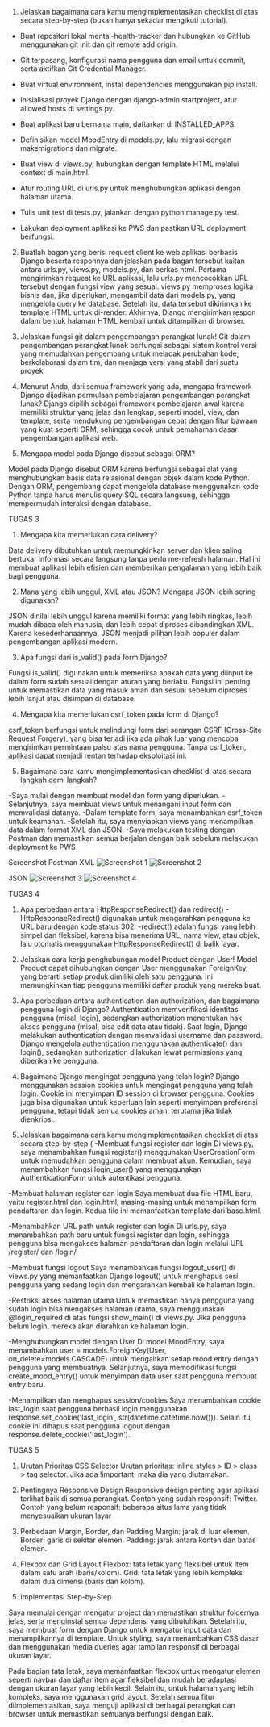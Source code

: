

1) Jelaskan bagaimana cara kamu mengimplementasikan checklist di atas secara step-by-step (bukan hanya sekadar mengikuti tutorial).
- Buat repositori lokal mental-health-tracker dan hubungkan ke GitHub menggunakan git init dan git remote add origin.

- Git terpasang, konfigurasi nama pengguna dan email untuk commit, serta aktifkan Git Credential Manager.

- Buat virtual environment, instal dependencies menggunakan pip install.

- Inisialisasi proyek Django dengan django-admin startproject, atur allowed hosts di settings.py.

- Buat aplikasi baru bernama main, daftarkan di INSTALLED_APPS.

- Definisikan model MoodEntry di models.py, lalu migrasi dengan makemigrations dan migrate.

- Buat view di views.py, hubungkan dengan template HTML melalui context di main.html.

- Atur routing URL di urls.py untuk menghubungkan aplikasi dengan halaman utama.

- Tulis unit test di tests.py, jalankan dengan python manage.py test.

- Lakukan deployment aplikasi ke PWS dan pastikan URL deployment berfungsi.

2)  Buatlah bagan yang berisi request client ke web aplikasi berbasis Django beserta responnya dan jelaskan pada bagan tersebut kaitan antara urls.py, views.py, models.py, dan berkas html.
Pertama mengirimkan request ke URL aplikasi, lalu urls.py mencocokkan URL tersebut dengan fungsi view yang sesuai. views.py memproses logika bisnis dan, jika diperlukan, mengambil data dari models.py, yang mengelola query ke database. Setelah itu, data tersebut dikirimkan ke template HTML untuk di-render. Akhirnya, Django mengirimkan respon dalam bentuk halaman HTML kembali untuk ditampilkan di browser.

3)  Jelaskan fungsi git dalam pengembangan perangkat lunak!
Git dalam pengembangan perangkat lunak berfungsi sebagai sistem kontrol versi yang memudahkan pengembang untuk melacak perubahan kode, berkolaborasi dalam tim, dan menjaga versi yang stabil dari suatu proyek

4)  Menurut Anda, dari semua framework yang ada, mengapa framework Django dijadikan permulaan pembelajaran pengembangan perangkat lunak?
Django dipilih sebagai framework pembelajaran awal karena memiliki struktur yang jelas dan lengkap, seperti model, view, dan template, serta mendukung pengembangan cepat dengan fitur bawaan yang kuat seperti ORM, sehingga cocok untuk pemahaman dasar pengembangan aplikasi web.

5)  Mengapa model pada Django disebut sebagai ORM?


Model pada Django disebut ORM karena berfungsi sebagai alat yang menghubungkan basis data relasional dengan objek dalam kode Python. Dengan ORM, pengembang dapat mengelola database menggunakan kode Python tanpa harus menulis query SQL secara langsung, sehingga mempermudah interaksi dengan database.




TUGAS 3



1. Mengapa kita memerlukan data delivery?

Data delivery dibutuhkan untuk memungkinkan server dan klien saling bertukar informasi secara langsung tanpa perlu me-refresh halaman. Hal ini membuat aplikasi lebih efisien dan memberikan pengalaman yang lebih baik bagi pengguna.

2. Mana yang lebih unggul, XML atau JSON? Mengapa JSON lebih sering digunakan?

JSON dinilai lebih unggul karena memiliki format yang lebih ringkas, lebih mudah dibaca oleh manusia, dan lebih cepat diproses dibandingkan XML. Karena kesederhanaannya, JSON menjadi pilihan lebih populer dalam pengembangan aplikasi modern.

3. Apa fungsi dari is_valid() pada form Django?

Fungsi is_valid() digunakan untuk memeriksa apakah data yang diinput ke dalam form sudah sesuai dengan aturan yang berlaku. Fungsi ini penting untuk memastikan data yang masuk aman dan sesuai sebelum diproses lebih lanjut atau disimpan di database.

4. Mengapa kita memerlukan csrf_token pada form di Django?

csrf_token berfungsi untuk melindungi form dari serangan CSRF (Cross-Site Request Forgery), yang bisa terjadi jika ada pihak luar yang mencoba mengirimkan permintaan palsu atas nama pengguna. Tanpa csrf_token, aplikasi dapat menjadi rentan terhadap eksploitasi ini.

5. Bagaimana cara kamu mengimplementasikan checklist di atas secara langkah demi langkah?


-Saya mulai dengan membuat model dan form yang diperlukan.
-Selanjutnya, saya membuat views untuk menangani input form dan memvalidasi datanya.
-Dalam template form, saya menambahkan csrf_token untuk keamanan.
-Setelah itu, saya menyiapkan views yang menampilkan data dalam format XML dan JSON.
-Saya melakukan testing dengan Postman dan memastikan semua berjalan dengan baik sebelum melakukan deployment ke PWS

Screenshot Postman
XML
![Screenshot 1](images/1.png)
![Screenshot 2](images/2.png)

JSON
![Screenshot 3](images/3.png)
![Screenshot 4](images/4.png)


TUGAS 4

1) Apa perbedaan antara HttpResponseRedirect() dan redirect()
-HttpResponseRedirect() digunakan untuk mengarahkan pengguna ke URL baru dengan kode status 302.
-redirect() adalah fungsi yang lebih simpel dan fleksibel, karena bisa menerima URL, nama view, atau objek, lalu otomatis menggunakan HttpResponseRedirect() di balik layar.

2) Jelaskan cara kerja penghubungan model Product dengan User!
Model Product dapat dihubungkan dengan User menggunakan ForeignKey, yang berarti setiap produk dimiliki oleh satu pengguna. Ini memungkinkan tiap pengguna memiliki daftar produk yang mereka buat.

3) Apa perbedaan antara authentication dan authorization, dan bagaimana pengguna login di Django?
Authentication memverifikasi identitas pengguna (misal, login), sedangkan authorization menentukan hak akses pengguna (misal, bisa edit data atau tidak). Saat login, Django melakukan authentication dengan memvalidasi username dan password. Django mengelola authentication menggunakan authenticate() dan login(), sedangkan authorization dilakukan lewat permissions yang diberikan ke pengguna.

4) Bagaimana Django mengingat pengguna yang telah login?
Django menggunakan session cookies untuk mengingat pengguna yang telah login. Cookie ini menyimpan ID session di browser pengguna. Cookies juga bisa digunakan untuk keperluan lain seperti menyimpan preferensi pengguna, tetapi tidak semua cookies aman, terutama jika tidak dienkripsi.

5) Jelaskan bagaimana cara kamu mengimplementasikan checklist di atas secara step-by-step (
-Membuat fungsi register dan login
Di views.py, saya menambahkan fungsi register() menggunakan UserCreationForm untuk memudahkan pengguna dalam membuat akun. Kemudian, saya menambahkan fungsi login_user() yang menggunakan AuthenticationForm untuk autentikasi pengguna.

-Membuat halaman register dan login
Saya membuat dua file HTML baru, yaitu register.html dan login.html, masing-masing untuk menampilkan form pendaftaran dan login. Kedua file ini memanfaatkan template dari base.html.

-Menambahkan URL path untuk register dan login
Di urls.py, saya menambahkan path baru untuk fungsi register dan login, sehingga pengguna bisa mengakses halaman pendaftaran dan login melalui URL /register/ dan /login/.

-Membuat fungsi logout
Saya menambahkan fungsi logout_user() di views.py yang memanfaatkan Django logout() untuk menghapus sesi pengguna yang sedang login dan mengarahkan kembali ke halaman login.

-Restriksi akses halaman utama
Untuk memastikan hanya pengguna yang sudah login bisa mengakses halaman utama, saya menggunakan @login_required di atas fungsi show_main() di views.py. Jika pengguna belum login, mereka akan diarahkan ke halaman login.

-Menghubungkan model dengan User
Di model MoodEntry, saya menambahkan user = models.ForeignKey(User, on_delete=models.CASCADE) untuk mengaitkan setiap mood entry dengan pengguna yang membuatnya. Selanjutnya, saya memodifikasi fungsi create_mood_entry() untuk menyimpan data user saat pengguna membuat entry baru.

-Menampilkan dan menghapus session/cookies
Saya menambahkan cookie last_login saat pengguna berhasil login menggunakan response.set_cookie('last_login', str(datetime.datetime.now())). Selain itu, cookie ini dihapus saat pengguna logout dengan response.delete_cookie('last_login').


TUGAS 5

1. Urutan Prioritas CSS Selector
Urutan prioritas: inline styles > ID > class > tag selector. Jika ada !important, maka dia yang diutamakan.

2. Pentingnya Responsive Design
Responsive design penting agar aplikasi terlihat baik di semua perangkat. Contoh yang sudah responsif: Twitter. Contoh yang belum responsif: beberapa situs lama yang tidak menyesuaikan ukuran layar


3. Perbedaan Margin, Border, dan Padding
Margin: jarak di luar elemen.
Border: garis di sekitar elemen.
Padding: jarak antara konten dan batas elemen.

4. Flexbox dan Grid Layout
Flexbox: tata letak yang fleksibel untuk item dalam satu arah (baris/kolom). Grid: tata letak yang lebih kompleks dalam dua dimensi (baris dan kolom).

5. Implementasi Step-by-Step

Saya memulai dengan mengatur project dan memastikan struktur foldernya jelas, serta menginstal semua dependensi yang dibutuhkan. Setelah itu, saya membuat form dengan Django untuk mengatur input data dan menampilkannya di template. Untuk styling, saya menambahkan CSS dasar dan menggunakan media queries agar tampilan responsif di berbagai ukuran layar.

Pada bagian tata letak, saya memanfaatkan flexbox untuk mengatur elemen seperti navbar dan daftar item agar fleksibel dan mudah beradaptasi dengan ukuran layar yang lebih kecil. Selain itu, untuk halaman yang lebih kompleks, saya menggunakan grid layout. Setelah semua fitur diimplementasikan, saya menguji aplikasi di berbagai perangkat dan browser untuk memastikan semuanya berfungsi dengan baik.